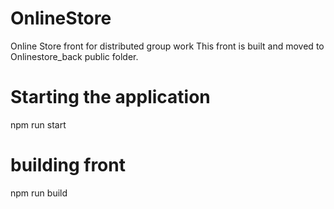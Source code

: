# OnlineStore
Online Store front for distributed group work
This front is built and moved to Onlinestore_back public folder.

# Starting the application

npm run start

# building front
npm run build
